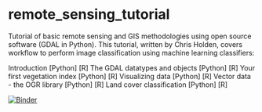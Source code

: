 # remote_sensing_tutorial

Tutorial of basic remote sensing and GIS methodologies using open source software (GDAL in Python). 
This tutorial, written by Chris Holden, covers workflow to perform image classification using machine learning classifiers:

Introduction [Python] [R]
The GDAL datatypes and objects [Python] [R]
Your first vegetation index [Python] [R]
Visualizing data [Python] [R]
Vector data - the OGR library [Python] [R]
Land cover classification [Python] [R]

[![Binder](http://mybinder.org/badge.svg)](http://mybinder.org:/repo/ceholden/open-geo-tutorial)
